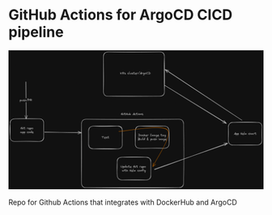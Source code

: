 # GitHub Actions for ArgoCD CICD pipeline

![pipline](public/pipeline.png)

Repo for Github Actions that integrates with DockerHub and ArgoCD
